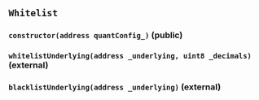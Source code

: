 ## `Whitelist`

### `constructor(address quantConfig_)` (public)

### `whitelistUnderlying(address _underlying, uint8 _decimals)` (external)

### `blacklistUnderlying(address _underlying)` (external)
